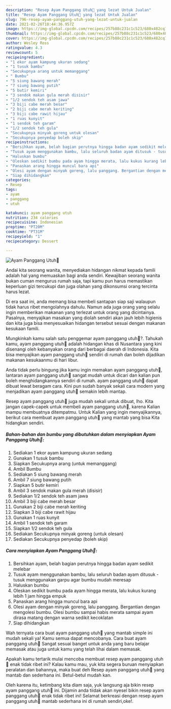 ```yaml
---
description: "Resep Ayam Panggang Utuh🐔 yang lezat Untuk Jualan"
title: "Resep Ayam Panggang Utuh🐔 yang lezat Untuk Jualan"
slug: 796-resep-ayam-panggang-utuh-yang-lezat-untuk-jualan
date: 2021-02-26T18:44:36.957Z
image: https://img-global.cpcdn.com/recipes/257b88c231c1c523/680x482cq70/ayam-panggang-utuh🐔-foto-resep-utama.jpg
thumbnail: https://img-global.cpcdn.com/recipes/257b88c231c1c523/680x482cq70/ayam-panggang-utuh🐔-foto-resep-utama.jpg
cover: https://img-global.cpcdn.com/recipes/257b88c231c1c523/680x482cq70/ayam-panggang-utuh🐔-foto-resep-utama.jpg
author: Wesley Ross
ratingvalue: 4.3
reviewcount: 5
recipeingredient:
- "1 ekor ayam kampung ukuran sedang"
- "1 tusuk bambu"
- "Secukupnya arang untuk memanggang"
- " Bumbu"
- "5 siung bawang merah"
- "7 siung bawang putih"
- "5 butir kemiri"
- "3 sendok makan gula merah disisir"
- "1/2 sendok teh asam jawa"
- "3 biji cabe merah besar"
- "2 biji cabe merah keriting"
- "3 biji cabe rawit hijau"
- "1 ruas kunyit"
- "1 sendok teh garam"
- "1/2 sendok teh gula"
- "Secukupnya minyak goreng untuk olesan"
- "Secukupnya penyedap boleh skip"
recipeinstructions:
- "Bersihkan ayam, belah bagian perutnya hingga badan ayam sedikit melebar"
- "Tusuk ayam menggunakan bambu, lalu seluruh badan ayam ditusuk - tusuk menggunakan garpu agar bumbu mudah meresap"
- "Haluskan bumbu"
- "Oleskan sedikit bumbu pada ayam hingga merata, lalu kukus kurang lebih 1 jam hingga empuk"
- "Panaskan arang hingga muncul bara api"
- "Olesi ayam dengan minyak goreng, lalu panggang. Bergantian dengan mengolesi bumbu. Olesi bumbu sampai habis merata sampai ayam dirasa matang dengan warna sedikit kecoklatan"
- "Siap dihidangkan"
categories:
- Resep
tags:
- ayam
- panggang
- utuh

katakunci: ayam panggang utuh 
nutrition: 234 calories
recipecuisine: Indonesian
preptime: "PT20M"
cooktime: "PT31M"
recipeyield: "1"
recipecategory: Dessert

---
```



![Ayam Panggang Utuh🐔](https://img-global.cpcdn.com/recipes/257b88c231c1c523/680x482cq70/ayam-panggang-utuh🐔-foto-resep-utama.jpg)

Andai kita seorang wanita, menyediakan hidangan nikmat kepada famili adalah hal yang memuaskan bagi anda sendiri. Kewajiban seorang  wanita bukan cuman mengurus rumah saja, tapi kamu pun harus memastikan keperluan gizi tercukupi dan juga olahan yang dikonsumsi orang tercinta harus lezat.

Di era  saat ini, anda memang bisa membeli santapan siap saji walaupun tidak harus ribet mengolahnya dahulu. Namun ada juga orang yang selalu ingin memberikan makanan yang terlezat untuk orang yang dicintainya. Pasalnya, menyajikan masakan yang diolah sendiri akan jauh lebih higienis dan kita juga bisa menyesuaikan hidangan tersebut sesuai dengan makanan kesukaan famili. 



Mungkinkah kamu salah satu penggemar ayam panggang utuh🐔?. Tahukah kamu, ayam panggang utuh🐔 adalah hidangan khas di Nusantara yang kini disenangi oleh kebanyakan orang dari berbagai daerah di Indonesia. Kita bisa menyajikan ayam panggang utuh🐔 sendiri di rumah dan boleh dijadikan makanan kesukaanmu di hari libur.

Anda tidak perlu bingung jika kamu ingin memakan ayam panggang utuh🐔, lantaran ayam panggang utuh🐔 sangat mudah untuk dicari dan kalian pun boleh menghidangkannya sendiri di rumah. ayam panggang utuh🐔 dapat dibuat lewat beragam cara. Kini pun sudah banyak sekali cara modern yang menjadikan ayam panggang utuh🐔 semakin lebih mantap.

Resep ayam panggang utuh🐔 juga mudah sekali untuk dibuat, lho. Kita jangan capek-capek untuk membeli ayam panggang utuh🐔, karena Kalian mampu membuatnya ditempatmu. Untuk Kalian yang ingin menyajikannya, berikut cara membuat ayam panggang utuh🐔 yang mantab yang bisa Kita hidangkan sendiri.

<!--inarticleads1-->

##### Bahan-bahan dan bumbu yang dibutuhkan dalam menyiapkan Ayam Panggang Utuh🐔:

1. Sediakan 1 ekor ayam kampung ukuran sedang
1. Gunakan 1 tusuk bambu
1. Siapkan Secukupnya arang (untuk memanggang)
1. Ambil  Bumbu
1. Sediakan 5 siung bawang merah
1. Ambil 7 siung bawang putih
1. Siapkan 5 butir kemiri
1. Ambil 3 sendok makan gula merah (disisir)
1. Sediakan 1/2 sendok teh asam jawa
1. Ambil 3 biji cabe merah besar
1. Gunakan 2 biji cabe merah keriting
1. Siapkan 3 biji cabe rawit hijau
1. Gunakan 1 ruas kunyit
1. Ambil 1 sendok teh garam
1. Siapkan 1/2 sendok teh gula
1. Sediakan Secukupnya minyak goreng (untuk olesan)
1. Sediakan Secukupnya penyedap (boleh skip)




<!--inarticleads2-->

##### Cara menyiapkan Ayam Panggang Utuh🐔:

1. Bersihkan ayam, belah bagian perutnya hingga badan ayam sedikit melebar
1. Tusuk ayam menggunakan bambu, lalu seluruh badan ayam ditusuk - tusuk menggunakan garpu agar bumbu mudah meresap
1. Haluskan bumbu
1. Oleskan sedikit bumbu pada ayam hingga merata, lalu kukus kurang lebih 1 jam hingga empuk
1. Panaskan arang hingga muncul bara api
1. Olesi ayam dengan minyak goreng, lalu panggang. Bergantian dengan mengolesi bumbu. Olesi bumbu sampai habis merata sampai ayam dirasa matang dengan warna sedikit kecoklatan
1. Siap dihidangkan




Wah ternyata cara buat ayam panggang utuh🐔 yang mantab simple ini mudah sekali ya! Kamu semua dapat mencobanya. Cara buat ayam panggang utuh🐔 Sangat sesuai banget untuk anda yang baru belajar memasak atau juga untuk kamu yang telah lihai dalam memasak.

Apakah kamu tertarik mulai mencoba membuat resep ayam panggang utuh🐔 enak tidak ribet ini? Kalau kamu mau, yuk kita segera buruan menyiapkan peralatan dan bahannya, maka buat deh Resep ayam panggang utuh🐔 yang mantab dan sederhana ini. Betul-betul mudah kan. 

Oleh karena itu, ketimbang kita diam saja, yuk langsung aja bikin resep ayam panggang utuh🐔 ini. Dijamin anda tiidak akan nyesel bikin resep ayam panggang utuh🐔 enak tidak ribet ini! Selamat berkreasi dengan resep ayam panggang utuh🐔 mantab sederhana ini di rumah sendiri,oke!.


